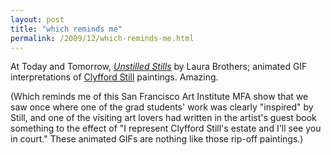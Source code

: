 ```yaml
---
layout: post
title: "which reminds me"
permalink: /2009/12/which-reminds-me.html
---
```


At Today and Tomorrow, _[Unstilled Stills](http://www.todayandtomorrow.net/2009/12/04/unstilled-stills/)_ by Laura Brothers; animated GIF interpretations of [Clyfford Still](http://en.wikipedia.org/wiki/Clyfford_Still) paintings. Amazing.

(Which reminds me of this San Francisco Art Institute MFA show that we saw once where one of the grad students' work was clearly "inspired" by Still, and one of the visiting art lovers had written in the artist's guest book something to the effect of "I represent Clyfford Still's estate and I'll see you in court." These animated GIFs are nothing like those rip-off paintings.)